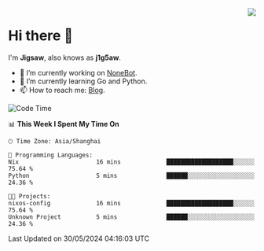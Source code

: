 <a href="#">
  <img align="right" src="https://github-readme-stats.vercel.app/api?username=j1g5awi&count_private=true&show_icons=true&title_color=80070B&text_color=B3B3B3&bg_color=212121&icon_color=80070B" />
</a>

# Hi there 👋

I'm **Jigsaw**, also knows as **j1g5aw**.

- 🔭 I’m currently working on [NoneBot](https://github.com/nonebot).
- 🌱 I’m currently learning Go and Python.
- 📫 How to reach me: [Blog](https://blog.maddestroyer.xyz/).

<!--START_SECTION:waka-->
![Code Time](http://img.shields.io/badge/Code%20Time-1%2C456%20hrs%206%20mins-blue)

📊 **This Week I Spent My Time On** 

```text
🕑︎ Time Zone: Asia/Shanghai

💬 Programming Languages: 
Nix                      16 mins             ███████████████████░░░░░░   75.64 % 
Python                   5 mins              ██████░░░░░░░░░░░░░░░░░░░   24.36 % 

🐱‍💻 Projects: 
nixos-config             16 mins             ███████████████████░░░░░░   75.64 % 
Unknown Project          5 mins              ██████░░░░░░░░░░░░░░░░░░░   24.36 % 
```


 Last Updated on 30/05/2024 04:16:03 UTC
<!--END_SECTION:waka-->

